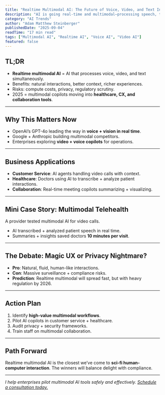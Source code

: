 ```yaml
---
title: "Realtime Multimodal AI: The Future of Voice, Video, and Text Integration"
description: "AI is going real-time and multimodal—processing speech, text, and video together. Learn how this will transform industries."
category: "AI Trends"
author: "Adam Matthew Steinberger"
publishedDate: "2025-09-04"
readTime: "17 min read"
tags: ["Multimodal AI", "Realtime AI", "Voice AI", "Video AI"]
featured: false
---
```


## TL;DR
- **Realtime multimodal AI** = AI that processes voice, video, and text simultaneously.  
- Benefits: natural interactions, better context, richer experiences.  
- Risks: compute costs, privacy, regulatory scrutiny.  
- 2025 = multimodal copilots moving into **healthcare, CX, and collaboration tools**.  

---

## Why This Matters Now

- OpenAI’s GPT-4o leading the way in **voice + vision in real time**.  
- Google + Anthropic building multimodal competitors.  
- Enterprises exploring **video + voice copilots** for operations.  

---

## Business Applications

- **Customer Service**: AI agents handling video calls with context.  
- **Healthcare**: Doctors using AI to transcribe + analyze patient interactions.  
- **Collaboration**: Real-time meeting copilots summarizing + visualizing.  

---

## Mini Case Story: Multimodal Telehealth

A provider tested multimodal AI for video calls.  
- AI transcribed + analyzed patient speech in real time.  
- Summaries + insights saved doctors **10 minutes per visit**.  

---

## The Debate: Magic UX or Privacy Nightmare?

- **Pro**: Natural, fluid, human-like interactions.  
- **Con**: Massive surveillance + compliance risks.  
- **Prediction**: Realtime multimodal will spread fast, but with heavy regulation by 2026.  

---

## Action Plan

1. Identify **high-value multimodal workflows**.  
2. Pilot AI copilots in customer service + healthcare.  
3. Audit privacy + security frameworks.  
4. Train staff on multimodal collaboration.  

---

## Path Forward

Realtime multimodal AI is the closest we’ve come to **sci-fi human-computer interaction**. The winners will balance delight with compliance.  

---

*I help enterprises pilot multimodal AI tools safely and effectively. [Schedule a consultation today.](/services/ai-consulting)*
